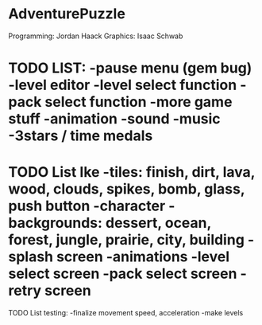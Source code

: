 AdventurePuzzle
===============
Programming: Jordan Haack
Graphics: Isaac Schwab

TODO LIST:
-pause menu (gem bug)
-level editor
-level select function
-pack select function
-more game stuff
-animation
-sound
-music
-3stars / time medals
=======


TODO List Ike
-tiles: finish, dirt, lava, wood, clouds, spikes, bomb, glass, push button
-character
-backgrounds: dessert, ocean, forest, jungle, prairie, city, building
-splash screen
-animations
-level select screen
-pack select screen
-retry screen
=======

TODO List testing:
-finalize movement speed, acceleration
-make levels
